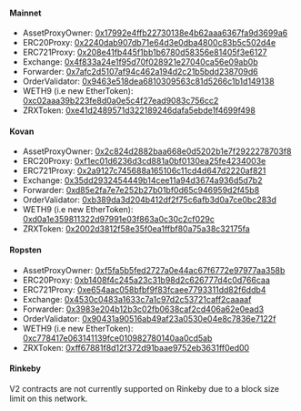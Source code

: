 #### Mainnet

-   AssetProxyOwner: [0x17992e4ffb22730138e4b62aaa6367fa9d3699a6](https://etherscan.io/address/0x17992e4ffb22730138e4b62aaa6367fa9d3699a6)
-   ERC20Proxy: [0x2240dab907db71e64d3e0dba4800c83b5c502d4e](https://etherscan.io/address/0x2240dab907db71e64d3e0dba4800c83b5c502d4e)
-   ERC721Proxy: [0x208e41fb445f1bb1b6780d58356e81405f3e6127](https://etherscan.io/address/0x208e41fb445f1bb1b6780d58356e81405f3e6127)
-   Exchange: [0x4f833a24e1f95d70f028921e27040ca56e09ab0b](https://etherscan.io/address/0x4f833a24e1f95d70f028921e27040ca56e09ab0b)
-   Forwarder: [0x7afc2d5107af94c462a194d2c21b5bdd238709d6](https://etherscan.io/address/0x7afc2d5107af94c462a194d2c21b5bdd238709d6)
-   OrderValidator: [0x9463e518dea6810309563c81d5266c1b1d149138](https://etherscan.io/address/0x9463e518dea6810309563c81d5266c1b1d149138)
-   WETH9 (i.e new EtherToken): [0xc02aaa39b223fe8d0a0e5c4f27ead9083c756cc2](https://etherscan.io/address/0xc02aaa39b223fe8d0a0e5c4f27ead9083c756cc2)
-   ZRXToken: [0xe41d2489571d322189246dafa5ebde1f4699f498](https://etherscan.io/address/0xE41d2489571d322189246DaFA5ebDe1F4699F498)

#### Kovan

-   AssetProxyOwner: [0x2c824d2882baa668e0d5202b1e7f2922278703f8](https://kovan.etherscan.io/address/0x2c824d2882baa668e0d5202b1e7f2922278703f8)
-   ERC20Proxy: [0xf1ec01d6236d3cd881a0bf0130ea25fe4234003e](https://kovan.etherscan.io/address/0xf1ec01d6236d3cd881a0bf0130ea25fe4234003e)
-   ERC721Proxy: [0x2a9127c745688a165106c11cd4d647d2220af821](https://kovan.etherscan.io/address/0x2a9127c745688a165106c11cd4d647d2220af821)
-   Exchange: [0x35dd2932454449b14cee11a94d3674a936d5d7b2](https://kovan.etherscan.io/address/0x35dd2932454449b14cee11a94d3674a936d5d7b2)
-   Forwarder: [0xd85e2fa7e7e252b27b01bf0d65c946959d2f45b8](https://kovan.etherscan.io/address/0xd85e2fa7e7e252b27b01bf0d65c946959d2f45b8)
-   OrderValidator: [0xb389da3d204b412df2f75c6afb3d0a7ce0bc283d](https://kovan.etherscan.io/address/0xb389da3d204b412df2f75c6afb3d0a7ce0bc283d)
-   WETH9 (i.e new EtherToken): [0xd0a1e359811322d97991e03f863a0c30c2cf029c](https://kovan.etherscan.io/address/0xd0a1e359811322d97991e03f863a0c30c2cf029c)
-   ZRXToken: [0x2002d3812f58e35f0ea1ffbf80a75a38c32175fa](https://kovan.etherscan.io/address/0x2002d3812f58e35f0ea1ffbf80a75a38c32175fa)

#### Ropsten

-   AssetProxyOwner: [0xf5fa5b5fed2727a0e44ac67f6772e97977aa358b](https://ropsten.etherscan.io/address/0xf5fa5b5fed2727a0e44ac67f6772e97977aa358b)
-   ERC20Proxy: [0xb1408f4c245a23c31b98d2c626777d4c0d766caa](https://ropsten.etherscan.io/address/0xb1408f4c245a23c31b98d2c626777d4c0d766caa)
-   ERC721Proxy: [0xe654aac058bfbf9f83fcaee7793311dd82f6ddb4](https://ropsten.etherscan.io/address/0xe654aac058bfbf9f83fcaee7793311dd82f6ddb4)
-   Exchange: [0x4530c0483a1633c7a1c97d2c53721caff2caaaaf](https://ropsten.etherscan.io/address/0x4530c0483a1633c7a1c97d2c53721caff2caaaaf)
-   Forwarder: [0x3983e204b12b3c02fb0638caf2cd406a62e0ead3](https://ropsten.etherscan.io/address/0x3983e204b12b3c02fb0638caf2cd406a62e0ead3)
-   OrderValidator: [0x90431a90516ab49af23a0530e04e8c7836e7122f](https://ropsten.etherscan.io/address/0x90431a90516ab49af23a0530e04e8c7836e7122f)
-   WETH9 (i.e new EtherToken): [0xc778417e063141139fce010982780140aa0cd5ab](https://ropsten.etherscan.io/address/0xc778417e063141139fce010982780140aa0cd5ab)
-   ZRXToken: [0xff67881f8d12f372d91baae9752eb3631ff0ed00](https://ropsten.etherscan.io/address/0xff67881f8d12f372d91baae9752eb3631ff0ed00)

#### Rinkeby

V2 contracts are not currently supported on Rinkeby due to a block size limit on this network.
